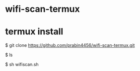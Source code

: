 # wifi-scan-termux
# termux install
$ git clone https://github.com/prabin4456/wifi-scan-termux.git

$ ls

$ sh wifiscan.sh

